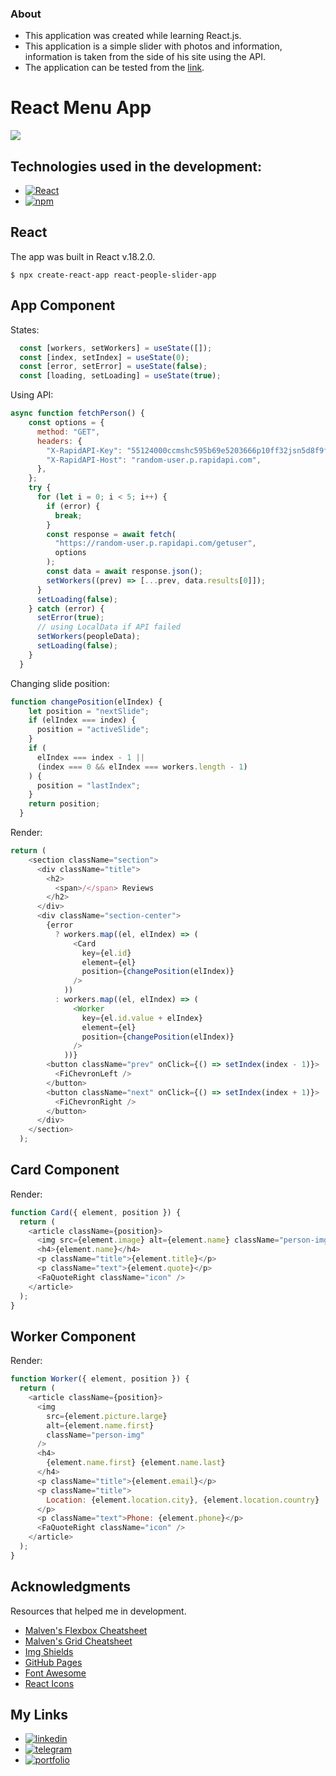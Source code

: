 ### About

- This application was created while learning React.js.
- This application is a simple slider with photos and information, information is taken from the side of his site using the API.
- The application can be tested from the [link](https://s1een.github.io/react-people-slider-app/ "link").

# React Menu App

![](https://miro.medium.com/max/1000/0*aHvK7Rbt_Dv74mWq.png)

## Technologies used in the development:

- [![React][React.js]][React-url]
- [![npm][npm.com]][npm-url]

## React

The app was built in React v.18.2.0.

`$ npx create-react-app react-people-slider-app`

## App Component

States:

```javascript
  const [workers, setWorkers] = useState([]);
  const [index, setIndex] = useState(0);
  const [error, setError] = useState(false);
  const [loading, setLoading] = useState(true);

```
Using API:

```javascript
async function fetchPerson() {
    const options = {
      method: "GET",
      headers: {
        "X-RapidAPI-Key": "55124000ccmshc595b69e5203666p10ff32jsn5d8f9fe02e2d",
        "X-RapidAPI-Host": "random-user.p.rapidapi.com",
      },
    };
    try {
      for (let i = 0; i < 5; i++) {
        if (error) {
          break;
        }
        const response = await fetch(
          "https://random-user.p.rapidapi.com/getuser",
          options
        );
        const data = await response.json();
        setWorkers((prev) => [...prev, data.results[0]]);
      }
      setLoading(false);
    } catch (error) {
      setError(true);
      // using LocalData if API failed
      setWorkers(peopleData);
      setLoading(false);
    }
  }

```
Сhanging slide position: 

```javascript 
function changePosition(elIndex) {
    let position = "nextSlide";
    if (elIndex === index) {
      position = "activeSlide";
    }
    if (
      elIndex === index - 1 ||
      (index === 0 && elIndex === workers.length - 1)
    ) {
      position = "lastIndex";
    }
    return position;
  }
```

Render:
```javascript 
return (
    <section className="section">
      <div className="title">
        <h2>
          <span>/</span> Reviews
        </h2>
      </div>
      <div className="section-center">
        {error
          ? workers.map((el, elIndex) => (
              <Card
                key={el.id}
                element={el}
                position={changePosition(elIndex)}
              />
            ))
          : workers.map((el, elIndex) => (
              <Worker
                key={el.id.value + elIndex}
                element={el}
                position={changePosition(elIndex)}
              />
            ))}
        <button className="prev" onClick={() => setIndex(index - 1)}>
          <FiChevronLeft />
        </button>
        <button className="next" onClick={() => setIndex(index + 1)}>
          <FiChevronRight />
        </button>
      </div>
    </section>
  );
```
## Card Component
Render:
```javascript 
function Card({ element, position }) {
  return (
    <article className={position}>
      <img src={element.image} alt={element.name} className="person-img" />
      <h4>{element.name}</h4>
      <p className="title">{element.title}</p>
      <p className="text">{element.quote}</p>
      <FaQuoteRight className="icon" />
    </article>
  );
}
```
## Worker Component
Render:
```javascript 
function Worker({ element, position }) {
  return (
    <article className={position}>
      <img
        src={element.picture.large}
        alt={element.name.first}
        className="person-img"
      />
      <h4>
        {element.name.first} {element.name.last}
      </h4>
      <p className="title">{element.email}</p>
      <p className="title">
        Location: {element.location.city}, {element.location.country}
      </p>
      <p className="text">Phone: {element.phone}</p>
      <FaQuoteRight className="icon" />
    </article>
  );
}
```


## Acknowledgments
Resources that helped me in development.

* [Malven's Flexbox Cheatsheet](https://flexbox.malven.co/)
* [Malven's Grid Cheatsheet](https://grid.malven.co/)
* [Img Shields](https://shields.io)
* [GitHub Pages](https://pages.github.com)
* [Font Awesome](https://fontawesome.com)
* [React Icons](https://react-icons.github.io/react-icons/search)

## My Links
- [![linkedin][linkedin.com]][linkedin-url]
- [![telegram][telegram.com]][telegram-url]
- [![portfolio][portfolio.com]][portfolio-url]
<!-- MARKDOWN LINKS & IMAGES -->
<!-- https://www.markdownguide.org/basic-syntax/#reference-style-links -->
[product-screenshot]: images/main.png
[React.js]: https://img.shields.io/badge/React_18.2.0-20232A?style=for-the-badge&logo=react&logoColor=61DAFB
[React-url]: https://reactjs.org/
[npm.com]: https://img.shields.io/badge/NPM-20232A?style=for-the-badge&logo=npm&logoColor=764abc
[npm-url]: https://www.npmjs.com/
[linkedin.com]: https://img.shields.io/badge/LinkedIn-20232A?style=for-the-badge&logo=linkedin&logoColor=wgute
[linkedin-url]: https://www.linkedin.com/in/dmitry-morozov-082288228/
[telegram.com]: https://img.shields.io/badge/Telegram-20232A?style=for-the-badge&logo=telegram&logoColor=white
[telegram-url]: https://t.me/r3ason_why
[portfolio.com]: https://img.shields.io/badge/Portfolio-20232A?style=for-the-badge&logo=github&logoColor=white
[portfolio-url]: https://s1een.github.io/my_cv_site/

